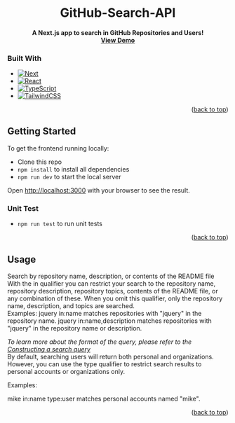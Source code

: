 <!-- Improved compatibility of back to top link: See: https://github.com/othneildrew/Best-README-Template/pull/73 -->
<a name="readme-top"></a>
<!--
*** Thanks for checking out the Best-README-Template. If you have a suggestion
*** that would make this better, please fork the repo and create a pull request
*** or simply open an issue with the tag "enhancement".
*** Don't forget to give the project a star!
*** Thanks again! Now go create something AMAZING! :D
-->

<!-- PROJECT LOGO -->
<div align="center">
  <h1 align="center">GitHub-Search-API</h1>
  <h4 align="center">
    A Next.js app to search in GitHub Repositories and Users!
    <br />
    <a href="https://github-search-api-opal.vercel.app/">View Demo</a>
  </h4>
</div>

### Built With

* [![Next][Next.js]][Next-url]
* [![React][React.js]][React-url]
* [![TypeScript][TypeScript]][TypeScript-url]
* [![TailwindCSS][TailwindCSS]][Tailwind-url]

<p align="right">(<a href="#readme-top">back to top</a>)</p>



<!-- GETTING STARTED -->
## Getting Started

To get the frontend running locally:

- Clone this repo
- `npm install` to install all dependencies
- `npm run dev` to start the local server

Open [http://localhost:3000](http://localhost:3000) with your browser to see the result.

### Unit Test

- `npm run test` to run unit tests

<p align="right">(<a href="#readme-top">back to top</a>)</p>

<!-- USAGE EXAMPLES -->
## Usage

Search by repository name, description, or contents of the README file
With the in qualifier you can restrict your search to the repository name, repository description, repository topics, contents of the README file, or any combination of these. When you omit this qualifier, only the repository name, description, and topics are searched.
<br />
Examples:
jquery in:name               matches repositories with "jquery" in the repository name.
jquery in:name,description   matches repositories with "jquery" in the repository name or description.


_To learn more about the format of the query, please refer to the [Constructing a search query](https://docs.github.com/en/search-github/searching-on-github/searching-for-repositories)_
<br/>
By default, searching users will return both personal and organizations. However, you can use the type qualifier to restrict search results to personal accounts or organizations only.

Examples:

mike in:name type:user matches personal accounts named "mike".

<p align="right">(<a href="#readme-top">back to top</a>)</p>

<!-- MARKDOWN LINKS & IMAGES -->
<!-- https://www.markdownguide.org/basic-syntax/#reference-style-links -->
[product-screenshot]: src/assets/screenshot.png
[Next.js]: https://img.shields.io/badge/next.js-000000?style=for-the-badge&logo=nextdotjs&logoColor=white
[Next-url]: https://nextjs.org/
[React.js]: https://img.shields.io/badge/React-20232A?style=for-the-badge&logo=react&logoColor=61DAFB
[React-url]: https://reactjs.org/
[TypeScript]: https://img.shields.io/badge/typescript-000000?style=for-the-badge&logo=typescript&logoColor=white
[TypeScript-url]: https://www.typescriptlang.org/ 
[TailwindCSS]: https://img.shields.io/badge/tailwind%20css-000000?style=for-the-badge&logo=tailwindcss&logoColor=sky
[Tailwind-url]: https://tailwindcss.com/
